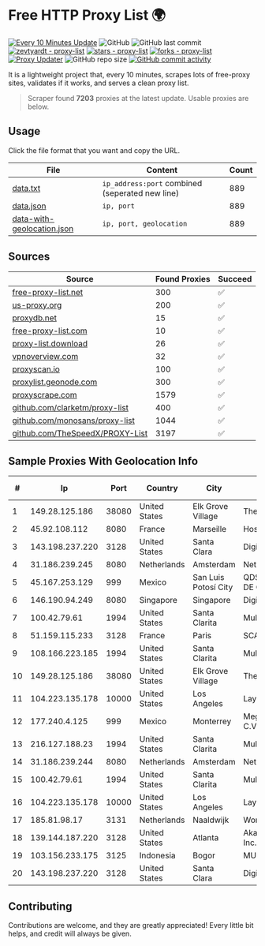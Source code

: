 
# Free HTTP Proxy List 🌍

[![Every 10 Minutes Update](https://github.com/mertguvencli/http-proxy-list/actions/workflows/main.yml/badge.svg?branch=main)](https://github.com/mertguvencli/http-proxy-list/actions/workflows/main.yml)
![GitHub](https://img.shields.io/github/license/mertguvencli/http-proxy-list)
![GitHub last commit](https://img.shields.io/github/last-commit/mertguvencli/http-proxy-list)
[![zevtyardt - proxy-list](https://img.shields.io/static/v1?label=zevtyardt&message=proxy-list&color=blue&logo=github)](https://github.com/zevtyardt/proxy-list "Go to GitHub repo")
[![stars - proxy-list](https://img.shields.io/github/stars/zevtyardt/proxy-list?style=social)](https://github.com/zevtyardt/proxy-list)
[![forks - proxy-list](https://img.shields.io/github/forks/zevtyardt/proxy-list?style=social)](https://github.com/zevtyardt/proxy-list)
[![Proxy Updater](https://github.com/zevtyardt/proxy-list/workflows/Proxy%20Updater/badge.svg)](https://github.com/zevtyardt/proxy-list/actions?query=workflow:"Proxy+Updater")
![GitHub repo size](https://img.shields.io/github/repo-size/zevtyardt/proxy-list)
[![GitHub commit activity](https://img.shields.io/github/commit-activity/m/zevtyardt/proxy-list?logo=commits)](https://github.com/zevtyardt/proxy-list/commits/main)

It is a lightweight project that, every 10 minutes, scrapes lots of free-proxy sites, validates if it works, and serves a clean proxy list.

> Scraper found **7203** proxies at the latest update. Usable proxies are below.

## Usage

Click the file format that you want and copy the URL.

|File|Content|Count|
|----|-------|-----|
|[data.txt](https://raw.githubusercontent.com/mertguvencli/http-proxy-list/main/proxy-list/data.txt)|`ip_address:port` combined (seperated new line)|889|
|[data.json](https://raw.githubusercontent.com/mertguvencli/http-proxy-list/main/proxy-list/data.json)|`ip, port`|889|
|[data-with-geolocation.json](https://raw.githubusercontent.com/mertguvencli/http-proxy-list/main/proxy-list/data-with-geolocation.json)|`ip, port, geolocation`|889|

## Sources

|Source|Found Proxies|Succeed|
|------|-------------|-------|
|[free-proxy-list.net](https://free-proxy-list.net)|300|✅|
|[us-proxy.org](https://www.us-proxy.org)|200|✅|
|[proxydb.net](http://proxydb.net)|15|✅|
|[free-proxy-list.com](https://free-proxy-list.com/?page=&port=&type%5B%5D=http&type%5B%5D=https&up_time=0&search=Search)|10|✅|
|[proxy-list.download](https://www.proxy-list.download/HTTP)|26|✅|
|[vpnoverview.com](https://vpnoverview.com/privacy/anonymous-browsing/free-proxy-servers)|32|✅|
|[proxyscan.io](https://www.proxyscan.io)|100|✅|
|[proxylist.geonode.com](https://proxylist.geonode.com/api/proxy-list?limit=300&page=1&sort_by=lastChecked&sort_type=desc&protocols=http,https)|300|✅|
|[proxyscrape.com](https://api.proxyscrape.com/v2/?request=displayproxies&protocol=http&timeout=10000&country=all&ssl=all&anonymity=all)|1579|✅|
|[github.com/clarketm/proxy-list](https://raw.githubusercontent.com/clarketm/proxy-list/master/proxy-list-raw.txt)|400|✅|
|[github.com/monosans/proxy-list](https://raw.githubusercontent.com/monosans/proxy-list/main/proxies/http.txt)|1044|✅|
|[github.com/TheSpeedX/PROXY-List](https://raw.githubusercontent.com/TheSpeedX/PROXY-List/master/http.txt)|3197|✅|


## Sample Proxies With Geolocation Info

|#|Ip|Port|Country|City|Internet Service Provider|
|-|--|----|-------|----|-------------------------|
|1|149.28.125.186|38080|United States|Elk Grove Village|The Constant Company|
|2|45.92.108.112|8080|France|Marseille|Hosteur SAS|
|3|143.198.237.220|3128|United States|Santa Clara|DigitalOcean, LLC|
|4|31.186.239.245|8080|Netherlands|Amsterdam|NetSkope Inc|
|5|45.167.253.129|999|Mexico|San Luis Potosí City|QDS NETWORKS SA DE CV|
|6|146.190.94.249|8080|Singapore|Singapore|DigitalOcean, LLC|
|7|100.42.79.61|1994|United States|Santa Clarita|Multacom Corporation|
|8|51.159.115.233|3128|France|Paris|SCALEWAY|
|9|108.166.223.185|1994|United States|Santa Clarita|Multacom Corporation|
|10|149.28.125.186|38080|United States|Elk Grove Village|The Constant Company|
|11|104.223.135.178|10000|United States|Los Angeles|LayerHost|
|12|177.240.4.125|999|Mexico|Monterrey|Mega Cable, S.A. de C.V.|
|13|216.127.188.23|1994|United States|Santa Clarita|Multacom Corporation|
|14|31.186.239.244|8080|Netherlands|Amsterdam|NetSkope Inc|
|15|100.42.79.61|1994|United States|Santa Clarita|Multacom Corporation|
|16|104.223.135.178|10000|United States|Los Angeles|LayerHost|
|17|185.81.98.17|3131|Netherlands|Naaldwijk|WorldStream B.V.|
|18|139.144.187.220|3128|United States|Atlanta|Akamai Technologies, Inc.|
|19|103.156.233.175|3125|Indonesia|Bogor|MULTIMEDIALINKTECH|
|20|143.198.237.220|3128|United States|Santa Clara|DigitalOcean, LLC|



## Contributing

Contributions are welcome, and they are greatly appreciated! Every
little bit helps, and credit will always be given.

